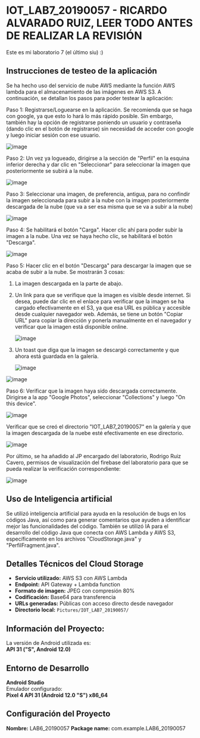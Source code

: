 # IOT_LAB7_20190057 - **RICARDO ALVARADO RUIZ, LEER TODO ANTES DE REALIZAR LA REVISIÓN**
Este es mi laboratorio 7 (el último siu) :)

## **Instrucciones de testeo de la aplicación**

Se ha hecho uso del servicio de nube AWS mediante la función AWS lambda para el almacenamiento de las imágenes en AWS S3. A continuación, se detallan los pasos para poder testear la aplicación:

Paso 1: Registrarse/Loguearse en la aplicación. Se recomienda que se haga con google, ya que esto lo hará lo más rápido posible. Sin embargo, también hay la opción de registrarse poniendo un usuario y contraseña (dando clic en el botón de registrarse) sin necesidad de acceder con google y luego iniciar sesión con ese usuario.

![image](https://github.com/user-attachments/assets/29ef047a-72af-4c63-a748-e4a1062735e0)

Paso 2: Un vez ya logueado, dirigirse a la sección de "Perfil" en la esquina inferior derecha y dar clic en "Seleccionar" para seleccionar la imagen que posteriormente se subirá a la nube.

![image](https://github.com/user-attachments/assets/375fb492-9c4e-45bb-b870-0121f309e8be)

Paso 3: Seleccionar una imagen, de preferencia, antigua, para no confindir la imagen seleccionada para subir a la nube con la imagen posteriormente descargada de la nube (que va a ser esa misma que se va a subir a la nube)

![image](https://github.com/user-attachments/assets/24f8399d-e1ec-4cef-a08a-924131278046)

Paso 4: Se habilitará el botón "Carga". Hacer clic ahí para poder subir la imagen a la nube. Una vez se haya hecho clic, se habilitará el botón "Descarga".

![image](https://github.com/user-attachments/assets/4b698927-fabb-4168-af30-5c6b7c56f2a9)

Paso 5: Hacer clic en el botón "Descarga" para descargar la imagen que se acaba de subir a la nube. Se mostrarán 3 cosas:
  1. La imagen descargada en la parte de abajo.
  2. Un link para que se verifique que la imagen es visible desde internet. Si desea, puede dar clic en el enlace para verificar que la imagen se ha cargado efectivamente en el S3, ya que esa URL es pública y accesible desde cualquier navegador web. Además, se tiene un botón "Copiar URL" para copiar la dirección y ponerla manualmente en el navegador y verificar que la imagen está disponible online.
     
     ![image](https://github.com/user-attachments/assets/fcb351e6-7762-4aca-9e56-0dcaafa5c2f4)
     
  4. Un toast que diga que la imagen se descargó correctamente y que ahora está guardada en la galería.

     ![image](https://github.com/user-attachments/assets/c37a999d-d542-406d-904f-f93916729595)

![image](https://github.com/user-attachments/assets/6de66ba0-1ccb-435f-8d2b-b08d0267a14d)

Paso 6: Verificar que la imagen haya sido descargada correctamente.
Dirigirse a la app "Google Photos", seleccionar "Collections" y luego "On this device".

![image](https://github.com/user-attachments/assets/63ccab1c-857e-462e-86d9-1f8c9c068e57)

Verificar que se creó el directorio "IOT_LAB7_20190057" en la galería y que la imagen descargada de la nuebe esté efectivamente en ese directorio.

![image](https://github.com/user-attachments/assets/fa116f7d-22a3-4fd4-a986-fe1e0ac911f5)

Por último, se ha añadido al JP encargado del laboratorio, Rodrigo Ruiz Cavero, permisos de visualización del firebase del laboratorio para que se pueda realizar la verificación correspondiente:

![image](https://github.com/user-attachments/assets/e80fbe42-7905-435e-9f9b-c02a0f047ff6)

## **Uso de Inteligencia artificial**
Se utilizó inteligencia artificial para ayuda en la resolución de bugs en los códigos Java, así como para generar comentarios que ayuden a identificar mejor las funcionalidades del código. También se utilizó IA para el desarrollo del código Java que conecta con AWS Lambda y AWS S3, específicamente en los archivos "CloudStorage.java" y "PerfilFragment.java".

## **Detalles Técnicos del Cloud Storage**
- **Servicio utilizado:** AWS S3 con AWS Lambda
- **Endpoint:** API Gateway + Lambda function
- **Formato de imagen:** JPEG con compresión 80%
- **Codificación:** Base64 para transferencia
- **URLs generadas:** Públicas con acceso directo desde navegador
- **Directorio local:** `Pictures/IOT_LAB7_20190057/`

## **Información del Proyecto:** 
La versión de Android utilizada es:  
**API 31 ("S", Android 12.0)**

## **Entorno de Desarrollo**
**Android Studio**  
Emulador configurado:  
**Pixel 4 API 31 (Android 12.0 "S") x86_64**

## **Configuración del Proyecto**
**Nombre:** LAB6_20190057
**Package name:** com.example.LAB6_20190057
